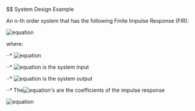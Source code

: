 $$ System Design Example

An n-th order system that has the following Finite Impulse Response (FIR):

![equation](http://latex.codecogs.com/gif.latex?\quad&space;y(t)=\sum^{n-1}_{\tau=0}h_{\tau}u(t-\tau))

where:

⋅⋅* ![equation](http://latex.codecogs.com/gif.latex?t\in{\Bbb&space;Z}:)

⋅⋅* ![equation](http://latex.codecogs.com/gif.latex?u:{\Bbb&space;Z}\rightarrow{\Bbb&space;R}) is the system input

⋅⋅* ![equation](http://latex.codecogs.com/gif.latex?y:{\Bbb&space;Z}\rightarrow{\Bbb&space;R}) is the system output 

⋅⋅* The![equation](http://latex.codecogs.com/gif.latex?h_{\tau})'s are the coefficients of the impulse response

![equation](http://latex.codecogs.com/gif.latex?minimise&space;\quad&space;max&space;|H(\omega_{k})-H_{des}(\omega_{k})|,&space;\quad&space;k=1,....,101\\)  
